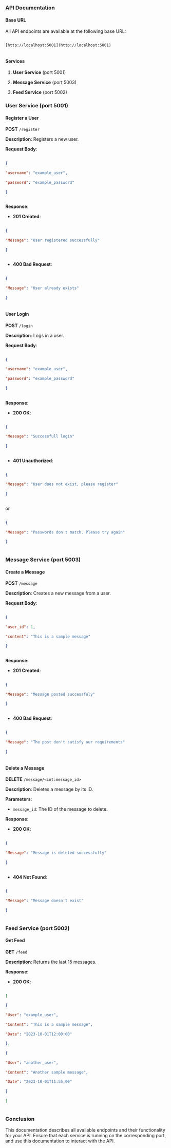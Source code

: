 ### API Documentation
 
#### Base URL
 
All API endpoints are available at the following base URL:
 
```
 
[http://localhost:5001](http://localhost:5001) 
 
```
 
#### Services
 
1. **User Service** (port 5001)
 
2. **Message Service** (port 5003)
 
3. **Feed Service** (port 5002)
 
### User Service (port 5001)
 
#### Register a User
 
**POST** `/register`
 
**Description**: Registers a new user.
 
**Request Body**:
 
```json
 
{
 
"username": "example_user",
 
"password": "example_password"
 
}
 
```
 
**Response**:
 
- **201 Created**:
 
```json
 
{
 
"Message": "User registered successfully"
 
}
 
```
 
- **400 Bad Request**:
 
```json
 
{
 
"Message": "User already exists"
 
}
 
```
 
#### User Login
 
**POST** `/login`
 
**Description**: Logs in a user.
 
**Request Body**:
 
```json
 
{
 
"username": "example_user",
 
"password": "example_password"
 
}
 
```
 
**Response**:
 
- **200 OK**:
 
```json
 
{
 
"Message": "Successfull login"
 
}
 
```
 
- **401 Unauthorized**:
 
```json
 
{
 
"Message": "User does not exist, please register"
 
}
 
```
 
or
 
```json
 
{
 
"Message": "Passwords don't match. Please try again"
 
}
 
```
 
### Message Service (port 5003)
 
#### Create a Message
 
**POST** `/message`
 
**Description**: Creates a new message from a user.
 
**Request Body**:
 
```json
 
{
 
"user_id": 1,
 
"content": "This is a sample message"
 
}
 
```
 
**Response**:
 
- **201 Created**:
 
```json
 
{
 
"Message": "Message posted successfuly"
 
}
 
```
 
- **400 Bad Request**:
 
```json
 
{
 
"Message": "The post don't satisfy our requirements"
 
}
 
```
 
#### Delete a Message
 
**DELETE** `/message/<int:message_id>`
 
**Description**: Deletes a message by its ID.
 
**Parameters**:
 
- `message_id`: The ID of the message to delete.
 
**Response**:
 
- **200 OK**:
 
```json
 
{
 
"Message": "Message is deleted successfully"
 
}
 
```
 
- **404 Not Found**:
 
```json
 
{
 
"Message": "Message doesn't exist"
 
}
 
```
 
### Feed Service (port 5002)
 
#### Get Feed
 
**GET** `/feed`
 
**Description**: Returns the last 15 messages.
 
**Response**:
 
- **200 OK**:
 
```json
 
[
 
{
 
"User": "example_user",
 
"Content": "This is a sample message",
 
"Date": "2023-10-01T12:00:00"
 
},
 
{
 
"User": "another_user",
 
"Content": "Another sample message",
 
"Date": "2023-10-01T11:55:00"
 
}
 
]
 
```

### Conclusion
 
This documentation describes all available endpoints and their functionality for your API. Ensure that each service is running on the corresponding port, and use this documentation to interact with the API.